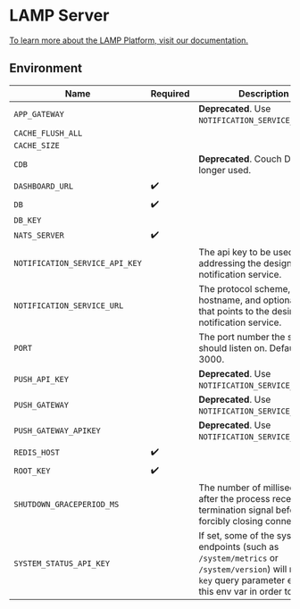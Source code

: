 # LAMP Server

[To learn more about the LAMP Platform, visit our documentation.](https://docs.lamp.digital/)

## Environment

| Name  | Required | Description  |
|---|---|---|
| `APP_GATEWAY`   |   | **Deprecated**. Use `NOTIFICATION_SERVICE_URL`.  |
| `CACHE_FLUSH_ALL`   |   |   |
| `CACHE_SIZE`   |   |   |
| `CDB`   |   | **Deprecated**. Couch DB is no longer used. |
| `DASHBOARD_URL`   | :heavy_check_mark:  |   |
| `DB`  | :heavy_check_mark:  |   |
| `DB_KEY`   |   |   |
| `NATS_SERVER`   | :heavy_check_mark:  |   |
| `NOTIFICATION_SERVICE_API_KEY`   |   | The api key to be used when addressing the designated notification service.  |
| `NOTIFICATION_SERVICE_URL`   |  | The protocol scheme, hostname, and optionally port that points to the desired notification service.  |
| `PORT`   |   | The port number the server should listen on. Defaults to 3000.  |
| `PUSH_API_KEY`   |   | **Deprecated**. Use `NOTIFICATION_SERVICE_API_KEY`.  |
| `PUSH_GATEWAY`   |   | **Deprecated**. Use `NOTIFICATION_SERVICE_URL`.  |
| `PUSH_GATEWAY_APIKEY`   |   | **Deprecated**. Use `NOTIFICATION_SERVICE_API_KEY`.  |
| `REDIS_HOST`  | :heavy_check_mark:  |   |
| `ROOT_KEY`   | :heavy_check_mark:  |   |
| `SHUTDOWN_GRACEPERIOD_MS`   | | The number of milliseconds after the process receives a termination signal before forcibly closing connections.  |
| `SYSTEM_STATUS_API_KEY`   |   | If set, some of the system info endpoints (such as `/system/metrics` or `/system/version`) will require a `key` query parameter equal to this env var in order to access.  |

